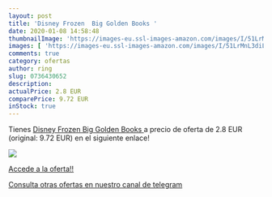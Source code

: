 ```yaml
---
layout: post
title: 'Disney Frozen  Big Golden Books '
date: 2020-01-08 14:58:48
thumbnailImage: 'https://images-eu.ssl-images-amazon.com/images/I/51LrMnL3diL._SL200_.jpg'
images: [ 'https://images-eu.ssl-images-amazon.com/images/I/51LrMnL3diL._SL200_.jpg' ]
comments: true
category: ofertas
author: ring
slug: 0736430652
description:
actualPrice: 2.8 EUR
comparePrice: 9.72 EUR
inStock: true
---
```


Tienes [Disney Frozen  Big Golden Books ](https://www.amazon.com/dp/0736430652/?tag=redken08-20) a precio de oferta de 2.8 EUR (original: 9.72 EUR) en el siguiente enlace!

[![](https://images-eu.ssl-images-amazon.com/images/I/51LrMnL3diL._SL200_.jpg)](https://www.amazon.com/dp/0736430652/?tag=redken08-20)

[Accede a la oferta!!](https://www.amazon.com/dp/0736430652/?tag=redken08-20)

[Consulta otras ofertas en nuestro canal de telegram](https://t.me/s/ofertas25)
